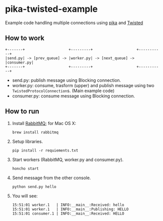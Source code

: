 pika-twisted-example
====================

Example code handling multiple connections using [pika](https://pika.readthedocs.org/en/latest/index.html) 
and [Twisted](http://twistedmatrix.com/trac/)

How to work
-----------

```
+-------+                    +---------+                    +-----------+
|send.py| -> [prev_queue] -> |worker.py| -> [next_queue] -> |consumer.py|
+-------+                    +---------+                    +-----------+
```

- send.py: publish message using Blocking connection.
- worker.py: consume, trasform (upper) and publish message using two `TwistedProtocolConnection`s. (Main example code)
- consumer.py: consume message using Blocking connection.

How to run
----------

1. Install [RabbitMQ](http://www.rabbitmq.com/); for Mac OS X:
    ```
    brew install rabbitmq
    ```

2. Setup libraries.
    ```
    pip install -r requiements.txt
    ```

3. Start workers (RabbitMQ, worker.py and consumer.py).
    ```
    honcho start
    ```

4. Send message from the other console.
    ```
    python send.py hello
    ```

5. You will see:
    ```
    15:51:01 worker.1   | INFO:__main__:Received: hello
    15:51:01 worker.1   | INFO:__main__:Publishing: HELLO
    15:51:01 consumer.1 | INFO:__main__:Received: HELLO
    ```
